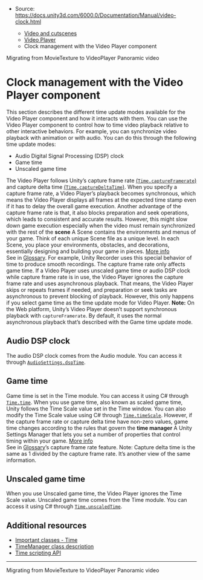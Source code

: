 * Source: https://docs.unity3d.com/6000.0/Documentation/Manual/video-clock.html

  * [Video and cutscenes](https://docs.unity3d.com/6000.0/Documentation/Manual/Video.html)
  * [Video Player](https://docs.unity3d.com/6000.0/Documentation/Manual/VideoPlayer.html)
  * Clock management with the Video Player component


[](https://docs.unity3d.com/6000.0/Documentation/Manual/VideoPlayer-MigratingFromMovieTexture.html)
Migrating from MovieTexture to VideoPlayer
[](https://docs.unity3d.com/6000.0/Documentation/Manual/VideoPanoramic.html)
Panoramic video
# Clock management with the Video Player component
This section describes the different time update modes available for the Video Player component and how it interacts with them.
You can use the Video Player component to control how to time video playback relative to other interactive behaviors. For example, you can synchronize video playback with animation or with audio. You can do this through the following time update modes: 
  * Audio Digital Signal Processing (DSP) clock
  * Game time
  * Unscaled game time


The Video Player follows Unity’s capture frame rate [(`Time.captureFramerate`)](https://docs.unity3d.com/6000.0/Documentation/ScriptReference/Time-captureFramerate.html) and capture delta time [(`Time.captureDeltaTime`)](https://docs.unity3d.com/6000.0/Documentation/ScriptReference/Time-captureDeltaTime.html).
When you specify a capture frame rate, a Video Player’s playback becomes synchronous, which means the Video Player displays all frames at the expected time stamp even if it has to delay the overall game execution. Another advantage of the capture frame rate is that, it also blocks preparation and seek operations, which leads to consistent and accurate results. However, this might slow down game execution especially when the video must remain synchronized with the rest of the **scene** A Scene contains the environments and menus of your game. Think of each unique Scene file as a unique level. In each Scene, you place your environments, obstacles, and decorations, essentially designing and building your game in pieces. [More info](https://docs.unity3d.com/6000.0/Documentation/Manual/CreatingScenes.html)  
See in [Glossary](https://docs.unity3d.com/6000.0/Documentation/Manual/Glossary.html#Scene). For example, Unity Recorder uses this special behavior of time to produce smooth recordings.
The capture frame rate only affects game time. If a Video Player uses unscaled game time or audio DSP clock while capture frame rate is in use, the Video Player ignores the capture frame rate and uses asynchronous playback. That means, the Video Player skips or repeats frames if needed, and preparation or seek tasks are asynchronous to prevent blocking of playback. However, this only happens if you select game time as the time update mode for Video Player.
**Note:** On the Web platform, Unity’s Video Player doesn’t support synchronous playback with `captureFramerate`. By default, it uses the normal asynchronous playback that’s described with the Game time update mode.
## Audio DSP clock
The audio DSP clock comes from the Audio module. You can access it through [`AudioSettings.dspTime`](https://docs.unity3d.com/6000.0/Documentation/ScriptReference/AudioSettings-dspTime.html).
## Game time
Game time is set in the Time module. You can access it using C# through [`Time.time`](https://docs.unity3d.com/6000.0/Documentation/ScriptReference/Time-time.html). When you use game time, also known as scaled game time, Unity follows the Time Scale value set in the Time window. You can also modify the Time Scale value using C# through [`Time.timeScale`](https://docs.unity3d.com/6000.0/Documentation/ScriptReference/Time-timeScale.html). However, if the capture frame rate or capture delta time have non-zero values, game time changes according to the rules that govern the **time manager** A Unity Settings Manager that lets you set a number of properties that control timing within your game. [More info](https://docs.unity3d.com/6000.0/Documentation/Manual/class-TimeManager.html)  
See in [Glossary](https://docs.unity3d.com/6000.0/Documentation/Manual/Glossary.html#TimeManager)’s capture frame rate feature. 
Note: Capture delta time is the same as 1 divided by the capture frame rate. It’s another view of the same information.
## Unscaled game time
When you use Unscaled game time, the Video Player ignores the Time Scale value. Unscaled game time comes from the Time module. You can access it using C# through [`Time.unscaledTime`](https://docs.unity3d.com/6000.0/Documentation/ScriptReference/Time-unscaledTime.html). 
## Additional resources
  * [Important classes - Time](https://docs.unity3d.com/6000.0/Documentation/Manual/managing-time-and-frame-rate.html)
  * [TimeManager class description](https://docs.unity3d.com/6000.0/Documentation/Manual/class-TimeManager.html)
  * [Time scripting API](https://docs.unity3d.com/6000.0/Documentation/ScriptReference/Time.html)


* * *
[](https://docs.unity3d.com/6000.0/Documentation/Manual/VideoPlayer-MigratingFromMovieTexture.html)
Migrating from MovieTexture to VideoPlayer
[](https://docs.unity3d.com/6000.0/Documentation/Manual/VideoPanoramic.html)
Panoramic video
